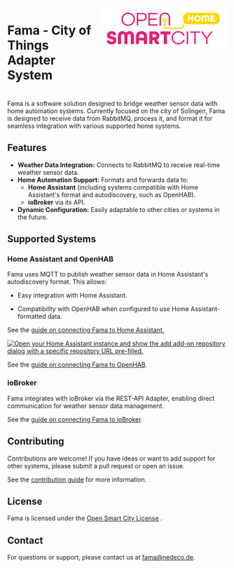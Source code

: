 
<div style="display:flex;gap:1%;margin-bottom:20px">
  <h1 style="border:none"> Fama - City of Things Adapter System</h1>
  <img height="100px" alt="logo" src="documentation/images/logo.svg">
</div>

 Fama is a software solution designed to bridge weather sensor data with home automation systems. Currently focused on the city of Solingen, Fama is designed to receive data from RabbitMQ, process it, and format it for seamless integration with various supported home systems.

 ## Features
 - **Weather Data Integration:** Connects to RabbitMQ to receive real-time weather sensor data.
 - **Home Automation Support:** Formats and forwards data to:
    - **Home Assistant** (including systems compatible with Home Assistant's format and autodiscovery, such as OpenHAB).
    - **ioBroker** via its API.
- **Dynamic Configuration:** Easily adaptable to other cities or systems in the future.

## Supported Systems

### Home Assistant and OpenHAB

Fama uses MQTT to publish weather sensor data in Home Assistant's autodiscovery format. This allows:

- Easy integration with Home Assistant.

- Compatibility with OpenHAB when configured to use Home Assistant-formatted data.

See the [guide on connecting Fama to Home Assistant.](/documentation/homesystem/HOMEASSISTANT.md) 

[![Open your Home Assistant instance and show the add add-on repository dialog with a specific repository URL pre-filled.](https://my.home-assistant.io/badges/supervisor_add_addon_repository.svg)](https://my.home-assistant.io/redirect/supervisor_add_addon_repository/?repository_url=https://github.com/nedeco/fama-hass-addons)

See the [guide on connecting Fama to OpenHAB](/documentation/homesystem/OPENHAB.md).

### ioBroker

Fama integrates with ioBroker via the REST-API Adapter, enabling direct communication for weather sensor data management.

See the [guide on connecting Fama to ioBroker](/documentation/homesystem/IOBROKER.md).

## Contributing

Contributions are welcome! If you have ideas or want to add support for other systems, please submit a pull request or open an issue.

See the [contribution guide](CONTRIBUTING.md) for more information.

## License

Fama is licensed under the [Open Smart City License](LICENSE.md) .

## Contact

For questions or support, please contact us at [fama@nedeco.de](mailto:fama@nedeco.de).
